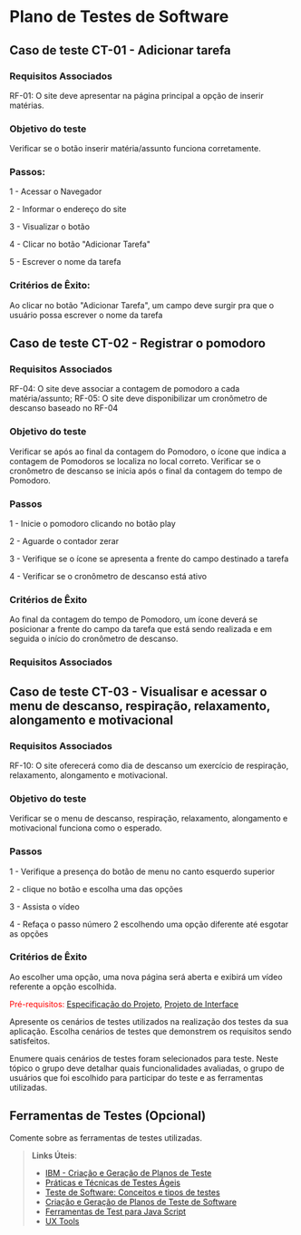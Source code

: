 # Plano de Testes de Software


## Caso de teste CT-01 - Adicionar tarefa

### Requisitos Associados
RF-01: O site deve apresentar na página principal a opção de inserir matérias.

### Objetivo do teste
Verificar se o botão inserir matéria/assunto funciona corretamente.

### Passos: 
1 - Acessar o Navegador

2 - Informar o endereço do site

3 - Visualizar o botão

4 - Clicar no botão "Adicionar Tarefa"

5 - Escrever o nome da tarefa

### Critérios de Êxito:
Ao clicar no botão "Adicionar Tarefa", um campo deve surgir pra que o usuário possa escrever o nome da tarefa

## Caso de teste CT-02 - Registrar o pomodoro

### Requisitos Associados
RF-04: O site deve associar a contagem de pomodoro a cada matéria/assunto;
RF-05: O site deve disponibilizar um cronômetro de descanso baseado no RF-04

### Objetivo do teste

Verificar se após ao final da contagem do Pomodoro, o ícone que indica a contagem de Pomodoros se localiza no local correto. Verificar se o cronômetro de descanso se inicia após o final da contagem do tempo de Pomodoro.

### Passos

1 - Inicie o pomodoro clicando no botão play

2 - Aguarde o contador zerar 

3 - Verifique se o ícone se apresenta a frente do campo destinado a tarefa

4 - Verificar se o cronômetro de descanso está ativo


### Critérios de Êxito

Ao final da contagem do tempo de Pomodoro, um ícone deverá se posicionar a frente do campo da tarefa que está sendo realizada e em seguida o início do cronômetro de descanso.

### Requisitos Associados

## Caso de teste CT-03 - Visualisar e acessar o menu de descanso, respiração, relaxamento, alongamento e motivacional

### Requisitos Associados
RF-10: O site oferecerá como dia de descanso um exercício de respiração, relaxamento, alongamento e motivacional.

### Objetivo do teste

Verificar se o menu de descanso, respiração, relaxamento, alongamento e motivacional funciona como o esperado.

### Passos

1 - Verifique a presença do botão de menu no canto esquerdo superior

2 - clique no botão e escolha uma das opções

3 - Assista o vídeo

4 - Refaça o passo número 2 escolhendo uma opção diferente até esgotar as opções


### Critérios de Êxito

Ao escolher uma opção, uma nova página será aberta e exibirá um vídeo referente a opção escolhida.








<span style="color:red">Pré-requisitos: <a href="2-Especificação do Projeto.md"> Especificação do Projeto</a></span>, <a href="3-Projeto de Interface.md"> Projeto de Interface</a>

Apresente os cenários de testes utilizados na realização dos testes da sua aplicação. Escolha cenários de testes que demonstrem os requisitos sendo satisfeitos.

Enumere quais cenários de testes foram selecionados para teste. Neste tópico o grupo deve detalhar quais funcionalidades avaliadas, o grupo de usuários que foi escolhido para participar do teste e as ferramentas utilizadas.
 
## Ferramentas de Testes (Opcional)

Comente sobre as ferramentas de testes utilizadas.
 
> **Links Úteis**:
> - [IBM - Criação e Geração de Planos de Teste](https://www.ibm.com/developerworks/br/local/rational/criacao_geracao_planos_testes_software/index.html)
> - [Práticas e Técnicas de Testes Ágeis](http://assiste.serpro.gov.br/serproagil/Apresenta/slides.pdf)
> -  [Teste de Software: Conceitos e tipos de testes](https://blog.onedaytesting.com.br/teste-de-software/)
> - [Criação e Geração de Planos de Teste de Software](https://www.ibm.com/developerworks/br/local/rational/criacao_geracao_planos_testes_software/index.html)
> - [Ferramentas de Test para Java Script](https://geekflare.com/javascript-unit-testing/)
> - [UX Tools](https://uxdesign.cc/ux-user-research-and-user-testing-tools-2d339d379dc7)
